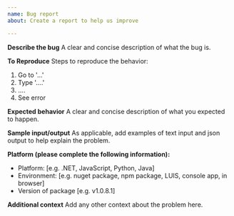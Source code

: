 ```yaml
---
name: Bug report
about: Create a report to help us improve

---
```


**Describe the bug**
A clear and concise description of what the bug is.

**To Reproduce**
Steps to reproduce the behavior:
1. Go to '...'
2. Type '....'
3. ....
4. See error

**Expected behavior**
A clear and concise description of what you expected to happen.

**Sample input/output**
As applicable, add examples of text input and json output to help explain the problem.

**Platform (please complete the following information):**
 - Platform: [e.g. .NET, JavaScript, Python, Java]
 - Environment: [e.g. nuget package, npm package, LUIS, console app, in browser]
 - Version of package [e.g. v1.0.8.1]

**Additional context**
Add any other context about the problem here.
